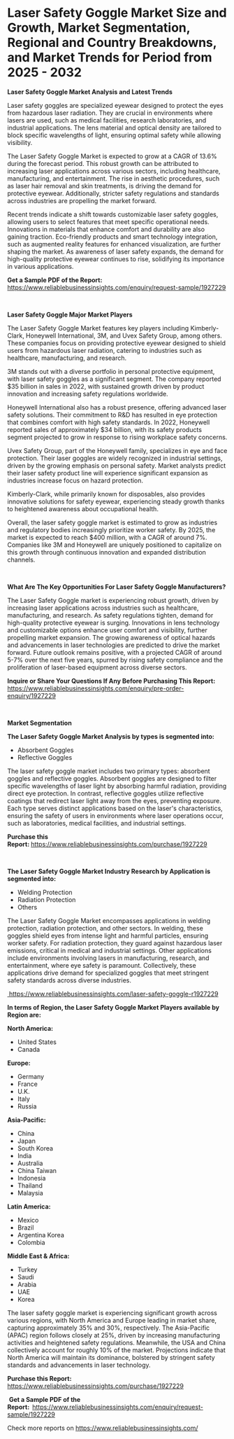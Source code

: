 <p><h1>Laser Safety Goggle Market Size and Growth, Market Segmentation, Regional and Country Breakdowns, and Market Trends for Period from 2025 -  2032</h1></p><p><strong>Laser Safety Goggle Market Analysis and Latest Trends</strong></p>
<p><p>Laser safety goggles are specialized eyewear designed to protect the eyes from hazardous laser radiation. They are crucial in environments where lasers are used, such as medical facilities, research laboratories, and industrial applications. The lens material and optical density are tailored to block specific wavelengths of light, ensuring optimal safety while allowing visibility.</p><p>The Laser Safety Goggle Market is expected to grow at a CAGR of 13.6% during the forecast period. This robust growth can be attributed to increasing laser applications across various sectors, including healthcare, manufacturing, and entertainment. The rise in aesthetic procedures, such as laser hair removal and skin treatments, is driving the demand for protective eyewear. Additionally, stricter safety regulations and standards across industries are propelling the market forward. </p><p>Recent trends indicate a shift towards customizable laser safety goggles, allowing users to select features that meet specific operational needs. Innovations in materials that enhance comfort and durability are also gaining traction. Eco-friendly products and smart technology integration, such as augmented reality features for enhanced visualization, are further shaping the market. As awareness of laser safety expands, the demand for high-quality protective eyewear continues to rise, solidifying its importance in various applications.</p></p>
<p><strong>Get a Sample PDF of the Report:&nbsp;</strong> <a href="https://www.reliablebusinessinsights.com/enquiry/request-sample/1927229?utm_campaign=1138&utm_medium=2&utm_source=Github&utm_content=ia&utm_term=15012025&utm_id=laser-safety-goggle">https://www.reliablebusinessinsights.com/enquiry/request-sample/1927229</a></p>
<p>&nbsp;</p>
<p><strong>Laser Safety Goggle Major Market Players</strong></p>
<p><p>The Laser Safety Goggle Market features key players including Kimberly-Clark, Honeywell International, 3M, and Uvex Safety Group, among others. These companies focus on providing protective eyewear designed to shield users from hazardous laser radiation, catering to industries such as healthcare, manufacturing, and research.</p><p>3M stands out with a diverse portfolio in personal protective equipment, with laser safety goggles as a significant segment. The company reported $35 billion in sales in 2022, with sustained growth driven by product innovation and increasing safety regulations worldwide.</p><p>Honeywell International also has a robust presence, offering advanced laser safety solutions. Their commitment to R&D has resulted in eye protection that combines comfort with high safety standards. In 2022, Honeywell reported sales of approximately $34 billion, with its safety products segment projected to grow in response to rising workplace safety concerns.</p><p>Uvex Safety Group, part of the Honeywell family, specializes in eye and face protection. Their laser goggles are widely recognized in industrial settings, driven by the growing emphasis on personal safety. Market analysts predict their laser safety product line will experience significant expansion as industries increase focus on hazard protection.</p><p>Kimberly-Clark, while primarily known for disposables, also provides innovative solutions for safety eyewear, experiencing steady growth thanks to heightened awareness about occupational health. </p><p>Overall, the laser safety goggle market is estimated to grow as industries and regulatory bodies increasingly prioritize worker safety. By 2025, the market is expected to reach $400 million, with a CAGR of around 7%. Companies like 3M and Honeywell are uniquely positioned to capitalize on this growth through continuous innovation and expanded distribution channels.</p></p>
<p>&nbsp;</p>
<p><strong>What Are The Key Opportunities For Laser Safety Goggle Manufacturers?</strong></p>
<p><p>The Laser Safety Goggle market is experiencing robust growth, driven by increasing laser applications across industries such as healthcare, manufacturing, and research. As safety regulations tighten, demand for high-quality protective eyewear is surging. Innovations in lens technology and customizable options enhance user comfort and visibility, further propelling market expansion. The growing awareness of optical hazards and advancements in laser technologies are predicted to drive the market forward. Future outlook remains positive, with a projected CAGR of around 5-7% over the next five years, spurred by rising safety compliance and the proliferation of laser-based equipment across diverse sectors.</p></p>
<p><strong>Inquire or Share Your Questions If Any Before Purchasing This Report:</strong> <a href="https://www.reliablebusinessinsights.com/enquiry/pre-order-enquiry/1927229?utm_campaign=1138&utm_medium=2&utm_source=Github&utm_content=ia&utm_term=15012025&utm_id=laser-safety-goggle">https://www.reliablebusinessinsights.com/enquiry/pre-order-enquiry/1927229</a></p>
<p>&nbsp;</p>
<p><strong>Market Segmentation</strong></p>
<p><strong>The Laser Safety Goggle Market Analysis by types is segmented into:</strong></p>
<p><ul><li>Absorbent Goggles</li><li>Reflective Goggles</li></ul></p>
<p><p>The laser safety goggle market includes two primary types: absorbent goggles and reflective goggles. Absorbent goggles are designed to filter specific wavelengths of laser light by absorbing harmful radiation, providing direct eye protection. In contrast, reflective goggles utilize reflective coatings that redirect laser light away from the eyes, preventing exposure. Each type serves distinct applications based on the laser's characteristics, ensuring the safety of users in environments where laser operations occur, such as laboratories, medical facilities, and industrial settings.</p></p>
<p><strong>Purchase this Report:&nbsp;</strong><a href="https://www.reliablebusinessinsights.com/purchase/1927229?utm_campaign=1138&utm_medium=2&utm_source=Github&utm_content=ia&utm_term=15012025&utm_id=laser-safety-goggle">https://www.reliablebusinessinsights.com/purchase/1927229</a></p>
<p>&nbsp;</p>
<p><strong>The Laser Safety Goggle Market Industry Research by Application is segmented into:</strong></p>
<p><ul><li>Welding Protection</li><li>Radiation Protection</li><li>Others</li></ul></p>
<p><p>The Laser Safety Goggle Market encompasses applications in welding protection, radiation protection, and other sectors. In welding, these goggles shield eyes from intense light and harmful particles, ensuring worker safety. For radiation protection, they guard against hazardous laser emissions, critical in medical and industrial settings. Other applications include environments involving lasers in manufacturing, research, and entertainment, where eye safety is paramount. Collectively, these applications drive demand for specialized goggles that meet stringent safety standards across diverse industries.</p></p>
<p><a href="https://www.reliablebusinessinsights.com/laser-safety-goggle-r1927229?utm_campaign=1138&utm_medium=2&utm_source=Github&utm_content=ia&utm_term=15012025&utm_id=laser-safety-goggle">&nbsp;https://www.reliablebusinessinsights.com/laser-safety-goggle-r1927229</a></p>
<p><strong>In terms of Region, the Laser Safety Goggle Market Players available by Region are:</strong></p>
<p>
    <p> <strong> North America: </strong>
        <ul>
            <li>United States</li>
            <li>Canada</li>
        </ul>
        </p> 
    <p> <strong> Europe: </strong>
        <ul>
            <li>Germany</li>
            <li>France</li>
            <li>U.K.</li>
            <li>Italy</li>
            <li>Russia</li>
        </ul>
        </p> 
    <p> <strong> Asia-Pacific: </strong>
        <ul>
            <li>China</li>
            <li>Japan</li>
            <li>South Korea</li>
            <li>India</li>
            <li>Australia</li>
            <li>China Taiwan</li>
            <li>Indonesia</li>
            <li>Thailand</li>
            <li>Malaysia</li>
        </ul>
        </p> 
    <p> <strong> Latin America: </strong>
        <ul>
            <li>Mexico</li>
            <li>Brazil</li>
            <li>Argentina Korea</li>
            <li>Colombia</li>
        </ul>
        </p> 
    <p> <strong> Middle East & Africa: </strong>
        <ul>
            <li>Turkey</li>
            <li>Saudi</li>
            <li>Arabia</li>
            <li>UAE</li>
            <li>Korea</li>
        </ul>
    </p>
    </p>
<p><p>The laser safety goggle market is experiencing significant growth across various regions, with North America and Europe leading in market share, capturing approximately 35% and 30%, respectively. The Asia-Pacific (APAC) region follows closely at 25%, driven by increasing manufacturing activities and heightened safety regulations. Meanwhile, the USA and China collectively account for roughly 10% of the market. Projections indicate that North America will maintain its dominance, bolstered by stringent safety standards and advancements in laser technology.</p></p>
<p><strong>Purchase this Report: </strong><a href="https://www.reliablebusinessinsights.com/purchase/1927229?utm_campaign=1138&utm_medium=2&utm_source=Github&utm_content=ia&utm_term=15012025&utm_id=laser-safety-goggle">https://www.reliablebusinessinsights.com/purchase/1927229</a></p>
<p>&nbsp;<strong>Get a Sample PDF of the Report:&nbsp;&nbsp;</strong><a href="https://www.reliablebusinessinsights.com/enquiry/request-sample/1927229?utm_campaign=1138&utm_medium=2&utm_source=Github&utm_content=ia&utm_term=15012025&utm_id=laser-safety-goggle">https://www.reliablebusinessinsights.com/enquiry/request-sample/1927229</a></p>
<p><strong></strong></p>
<p>Check more reports on <a href="https://www.reliablebusinessinsights.com/?utm_campaign=1138&utm_medium=2&utm_source=Github&utm_content=ia&utm_term=15012025&utm_id=laser-safety-goggle">https://www.reliablebusinessinsights.com/</a></p>